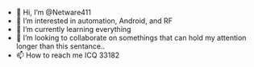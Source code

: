 - 👋 Hi, I’m @Netware411
- 👀 I’m interested in automation, Android, and RF
- 🌱 I’m currently learning everything
- 💞️ I’m looking to collaborate on somethings that can hold my attention longer than this sentance.. 
- 📫 How to reach me ICQ 33182

<!---
Netware411/Netware411 is a ✨ special ✨ repository because its `README.md` (this file) appears on your GitHub profile.
You can click the Preview link to take a look at your changes.
--->

